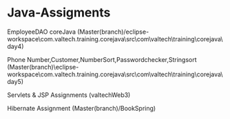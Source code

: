 # Java-Assigments
EmployeeDAO coreJava (Master(branch)/eclipse-workspace\com.valtech.training.corejava\src\com\valtech\training\corejava\day4) 


Phone Number,Customer,NumberSort,Passwordchecker,Stringsort (Master(branch)\eclipse-workspace\com.valtech.training.corejava\src\com\valtech\training\corejava\day5)


Servlets & JSP Assignments (valtechWeb3)


Hibernate Assignment (Master(branch)/BookSpring)
